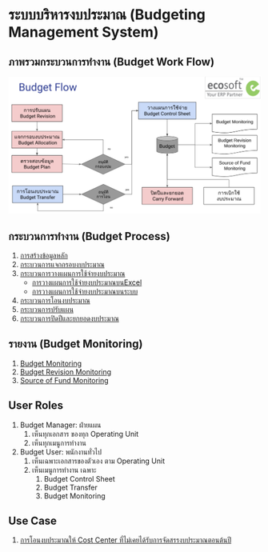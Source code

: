 # ระบบบริหารงบประมาณ (Budgeting Management System)

## ภาพรวมกระบวนการทำงาน (Budget Work Flow)

![Budget work flow](img/budget_flow.png)

## กระบวนการทำงาน (Budget Process)

1. [การสร้างข้อมูลหลัก](1_budget/../0_master_data/master_data.md)
2. [กระบวนการแจกกรอบงบประมาณ](1_budget/../1_budget_allocation/allocation.md)
3. [กระบวนการวางแผนการใช้จ่ายงบประมาณ](1_budget/../2_phasing_plan/phasing_plan.md)
      - [การวางแผนการใช้จ่ายงบประมาณบนExcel](1_budget/../2_phasing_plan/phasing_plan_excel.md)
      - [การวางแผนการใช้จ่ายงบประมาณบนระบบ](1_budget/../2_phasing_plan/phasing_plan_manual.md)
4. [กระบวนการโอนงบประมาณ](1_budget/../3_budget_transfer/budget_transfer.md)
5. [กระบวนการปรับแผน](1_budget/../5_budget_revision/revision.md)
6. [กระบวนการปิดปีและยกยอดงบประมาณ](1_budget/../4_carry_forward/carry_forward.md)

## รายงาน (Budget Monitoring)

1. [Budget Monitoring](1_budget/../6_monitoring/1_budget_monitoring.md)
2. [Budget Revision Monitoring](1_budget/../6_monitoring/2_revision_monitoring.md)
3. [Source of Fund Monitoring](1_budget/../6_monitoring/3_sof_monitoring.md)

## User Roles

1. Budget Manager: ฝ่ายแผน
      1. เห็นทุกเอกสาร ของทุก Operating Unit
      2. เห็นทุกเมนูการทำงาน
2. Budget User: พนักงานทั่วไป
      1. เห็นเฉพาะเอกสารของตัวเอง ตาม Operating Unit
      2. เห็นเมนูการทำงาน เฉพาะ
         1. Budget Control Sheet
         2. Budget Transfer
         3. Budget Monitoring

## Use Case

1. [การโอนงบประมาณให้ Cost Center ที่ไม่เคยได้รับการจัดสรรงบประมาณตอนต้นปี](1_budget/../9_use_case/1_budget_transfer_not_allocation.md)